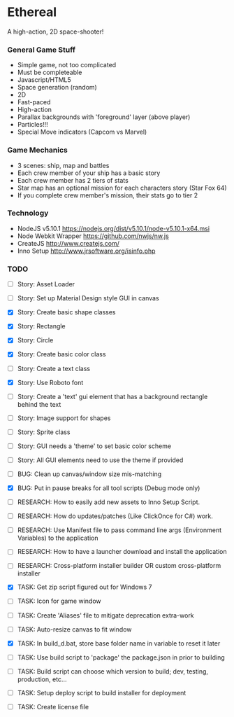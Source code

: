 # Ethereal

A high-action, 2D space-shooter!


### General Game Stuff

* Simple game, not too complicated
* Must be completeable
* Javascript/HTML5
* Space generation (random)
* 2D
* Fast-paced
* High-action
* Parallax backgrounds with 'foreground' layer (above player)
* Particles!!!
* Special Move indicators (Capcom vs Marvel)

### Game Mechanics

* 3 scenes: ship, map and battles
* Each crew member of your ship has a basic story
* Each crew member has 2 tiers of stats
* Star map has an optional mission for each characters story (Star Fox 64)
* If you complete crew member's mission, their stats go to tier 2

### Technology

* NodeJS v5.10.1		https://nodejs.org/dist/v5.10.1/node-v5.10.1-x64.msi
* Node Webkit Wrapper	https://github.com/nwjs/nw.js
* CreateJS				http://www.createjs.com/
* Inno Setup			http://www.jrsoftware.org/isinfo.php

### TODO
- [ ] Story:		Asset Loader
- [	] Story:		Set up Material Design style GUI in canvas
- [x] Story:			Create basic shape classes
- [x] Story:				Rectangle
- [x] Story:				Circle
- [x] Story:			Create basic color class
- [ ] Story:			Create a text class
- [x] Story:				Use Roboto font
- [ ] Story:			Create a 'text' gui element that has a background rectangle behind the text
- [ ] Story:		Image support for shapes
- [ ] Story:		Sprite class
- [ ] Story:		GUI needs a 'theme' to set basic color scheme
- [ ] Story:		All GUI elements need to use the theme if provided

- [ ] BUG:			Clean up canvas/window size mis-matching
- [x] BUG:			Put in pause breaks for all tool scripts (Debug mode only)

- [ ] RESEARCH:		How to easily add new assets to Inno Setup Script.
- [ ] RESEARCH:		How do updates/patches (Like ClickOnce for C#) work.
- [ ] RESEARCH:		Use Manifest file to pass command line args (Environment Variables) to the application
- [ ] RESEARCH:		How to have a launcher download and install the application
- [ ] RESEARCH:		Cross-platform installer builder OR custom cross-platform installer

- [x] TASK:			Get zip script figured out for Windows 7
- [ ] TASK:			Icon for game window
- [ ] TASK: 		Create 'Aliases' file to mitigate deprecation extra-work
- [ ] TASK:			Auto-resize canvas to fit window
- [x] TASK:			In build_d.bat, store base folder name in variable to reset it later
- [ ] TASK:			Use build script to 'package' the package.json in prior to building
- [ ] TASK:			Build script can choose which version to build; dev, testing, production, etc...
- [ ] TASK:			Setup deploy script to build installer for deployment
- [ ] TASK:			Create license file
